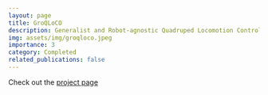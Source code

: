 ```yaml
---
layout: page
title: GroQLoCO
description: Generalist and Robot-agnostic Quadruped Locomotion Control using Offline Datasets
img: assets/img/groqloco.jpeg
importance: 3
category: Completed
related_publications: false
---
```


Check out the [project page](https://www.stochlab.com/GRoQ-LoCO/)


